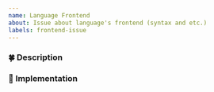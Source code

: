 ```yaml
---
name: Language Frontend
about: Issue about language's frontend (syntax and etc.)
labels: frontend-issue
---
```


### 🍀 Description
<!--
Describe your opinion about language's frontend and what do you wanna add/improvde/change.
-->

### 🚀 Implementation
<!--
How to implement/integrate this frontend feature? Is it advice for just syntax, or compilers reports?
-->
